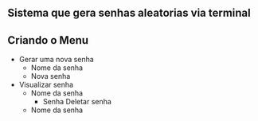 ## Sistema que gera senhas aleatorias via terminal ##

## Criando o Menu ##

- Gerar uma nova senha
    - Nome da senha
    - Nova senha
- Visualizar senha
    - Nome da senha
        - Senha
Deletar senha
    - Nome da senha

